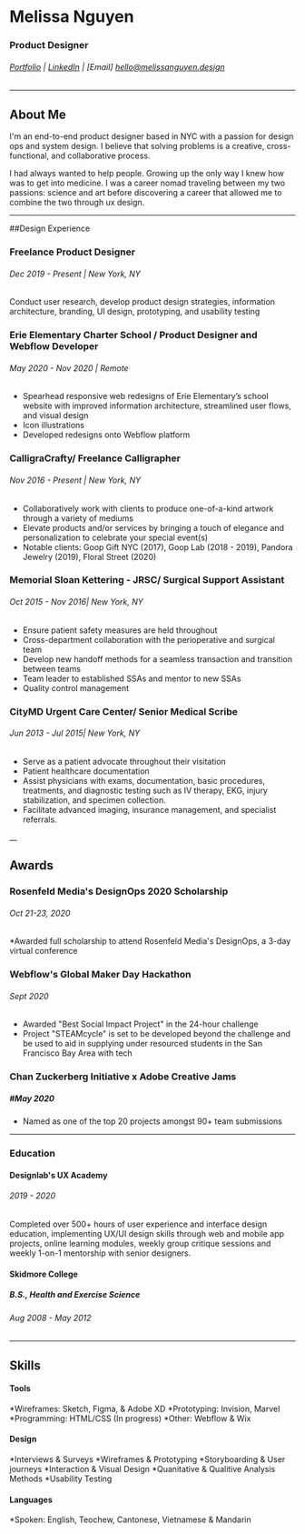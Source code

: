 # Melissa Nguyen
### Product Designer 
###### [Portfolio](http://melissanguyen.design) | [LinkedIn](https://www.linkedin.com/in/mnguyen320) | [Email] hello@melissanguyen.design

___
## About Me

I'm an end-to-end product designer based in NYC with a passion for design ops and system design. I believe that solving problems is a creative, cross-functional, and collaborative process.

I had always wanted to help people. Growing up the only way I knew how was to get into medicine.  I was a career nomad traveling between my two passions: science and art before discovering a career that allowed me to combine the two through ux design. 

___
##Design Experience

### Freelance Product Designer
###### Dec 2019 - Present | New York, NY
<p>Conduct user research, develop product design strategies, information architecture, branding, UI design, prototyping, and usability testing </p> 

### Erie Elementary Charter School / Product Designer and Webflow Developer
###### May 2020 - Nov 2020 | Remote
* Spearhead responsive web redesigns of Erie Elementary’s school website with improved information architecture, streamlined user flows, and visual design
* Icon illustrations
* Developed redesigns onto Webflow platform

### CalligraCrafty/ Freelance Calligrapher
###### Nov 2016 - Present | New York, NY
* Collaboratively work with clients to produce one-of-a-kind artwork through a variety of mediums
* Elevate products and/or services by bringing a touch of elegance and personalization to celebrate your special event(s)
* Notable clients: Goop Gift NYC (2017), Goop Lab (2018 - 2019), Pandora Jewelry (2019), Floral Street (2020)

### Memorial Sloan Kettering - JRSC/ Surgical Support Assistant
###### Oct 2015 - Nov 2016| New York, NY
* Ensure patient safety measures are held throughout
* Cross-department collaboration with the perioperative and surgical team
* Develop new handoff methods for a seamless transaction and transition between teams
* Team leader to established SSAs and mentor to new SSAs
* Quality control management

### CityMD Urgent Care Center/ Senior Medical Scribe
###### Jun 2013 - Jul 2015| New York, NY
* Serve as a patient advocate throughout their visitation
* Patient healthcare documentation
* Assist physicians with exams, documentation, basic procedures, treatments, and diagnostic testing such as IV therapy, EKG, injury stabilization, and specimen collection.
* Facilitate advanced imaging, insurance management, and specialist referrals.

__
## Awards

### Rosenfeld Media's DesignOps 2020 Scholarship
###### Oct 21-23, 2020
*Awarded full scholarship to attend Rosenfeld Media's DesignOps, a 3-day virtual conference 

### Webflow's Global Maker Day Hackathon
###### Sept 2020
* Awarded "Best Social Impact Project" in the 24-hour challenge
* Project "STEAMcycle" is set to be developed beyond the challenge and be used to aid in supplying under resourced students in the San Francisco Bay Area with tech

### Chan Zuckerberg Initiative x Adobe Creative Jams
##### #May 2020
* Named as one of the top 20 projects amongst 90+ team submissions
___
### Education

#### Designlab's UX Academy 
###### 2019 - 2020
<p>Completed over 500+ hours of user experience and interface design education, implementing UX/UI design skills through web and mobile app projects, online learning modules, weekly group critique sessions and weekly 1-on-1 mentorship with senior designers. </p>

#### Skidmore College
##### B.S., Health and Exercise Science
###### Aug 2008 - May 2012

___
## Skills

#### Tools
*Wireframes: Sketch, Figma, & Adobe XD
*Prototyping: Invision, Marvel
*Programming: HTML/CSS (In progress)
*Other: Webflow & Wix

#### Design
*Interviews & Surveys
*Wireframes & Prototyping
*Storyboarding & User journeys
*Interaction & Visual Design
*Quanitative & Qualitive Analysis Methods
*Usability Testing

#### Languages
*Spoken: English, Teochew, Cantonese, Vietnamese & Mandarin


